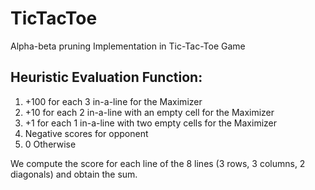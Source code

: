 # TicTacToe
Alpha-beta pruning Implementation in Tic-Tac-Toe Game

## Heuristic Evaluation Function:

1. +100 for each 3 in-a-line for the Maximizer
2. +10 for each 2 in-a-line with an empty cell for the Maximizer
3. +1 for each 1 in-a-line with two empty cells for the Maximizer
4. Negative scores for opponent
5. 0 Otherwise

We compute the score for each line of the 8 lines (3 rows, 3 columns, 2 diagonals) and obtain the sum.



